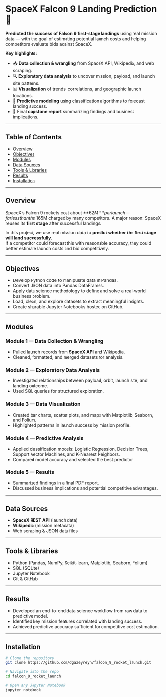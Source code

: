 # SpaceX Falcon 9 Landing Prediction 🚀

**Predicted the success of Falcon 9 first-stage landings** using real mission data — with the goal of estimating potential launch costs and helping competitors evaluate bids against SpaceX.  

**Key highlights:**  
- 📥 **Data collection & wrangling** from SpaceX API, Wikipedia, and web scraping.  
- 🔍 **Exploratory data analysis** to uncover mission, payload, and launch site patterns.  
- 📊 **Visualization** of trends, correlations, and geographic launch locations.  
- 🤖 **Predictive modeling** using classification algorithms to forecast landing success.  
- 📄 Final **capstone report** summarizing findings and business implications.  

---

## Table of Contents
- [Overview](#overview)
- [Objectives](#objectives)
- [Modules](#modules)
- [Data Sources](#data-sources)
- [Tools & Libraries](#tools--libraries)
- [Results](#results)
- [Installation](#installation)

---

## Overview
SpaceX’s Falcon 9 rockets cost about **$62M** per launch — far less than the ~$165M charged by many competitors. A major reason: SpaceX reuses its **first stage** after successful landings.  

In this project, we use real mission data to **predict whether the first stage will land successfully**.  
If a competitor could forecast this with reasonable accuracy, they could better estimate launch costs and bid competitively.

---

## Objectives
- Develop Python code to manipulate data in Pandas.  
- Convert JSON data into Pandas DataFrames.  
- Apply data science methodology to define and solve a real-world business problem.  
- Load, clean, and explore datasets to extract meaningful insights.  
- Create sharable Jupyter Notebooks hosted on GitHub.

---

## Modules
### **Module 1 — Data Collection & Wrangling**
- Pulled launch records from **SpaceX API** and Wikipedia.
- Cleaned, formatted, and merged datasets for analysis.

### **Module 2 — Exploratory Data Analysis**
- Investigated relationships between payload, orbit, launch site, and landing outcome.
- Used SQL queries for structured exploration.

### **Module 3 — Data Visualization**
- Created bar charts, scatter plots, and maps with Matplotlib, Seaborn, and Folium.
- Highlighted patterns in launch success by mission profile.

### **Module 4 — Predictive Analysis**
- Applied classification models: Logistic Regression, Decision Trees, Support Vector Machines, and K-Nearest Neighbors.
- Compared model accuracy and selected the best predictor.

### **Module 5 — Results**
- Summarized findings in a final PDF report.
- Discussed business implications and potential competitive advantages.

---

## Data Sources
- **SpaceX REST API** (launch data)  
- **Wikipedia** (mission metadata)  
- Web scraping & JSON data files

---

## Tools & Libraries
- Python (Pandas, NumPy, Scikit-learn, Matplotlib, Seaborn, Folium)
- SQL (SQLite)
- Jupyter Notebook
- Git & GitHub

---

## Results
- Developed an end-to-end data science workflow from raw data to predictive model.
- Identified key mission features correlated with landing success.
- Achieved predictive accuracy sufficient for competitive cost estimation.


---

## Installation
```bash
# Clone the repository
git clone https://github.com/dgazeyreyn/falcon_9_rocket_launch.git

# Navigate into the repo
cd falcon_9_rocket_launch

# Open any Jupyter Notebook
jupyter notebook
